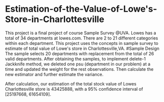 # Estimation-of-the-Value-of-Lowe's-Store-in-Charlottesville
This project is a final project of course Sample Survey @UVA. 
Lowes has a total of 34 departments at lowes.com. There are 2 to 21 different categories within each department. This project uses the concepts in sample survey to estimate of total value of Lowe's store in Charlottesville,VA.
#Sample Design
The sample selects 20 departments with replacement from the total of 26 valid departments. After obtaining the samples, to implement delete-1 Jackknife method, we deleted one psu (department in our problem) at a time and updated the weight for the rest observations. Then calculate the new estimator and further estimate the variance.

After calculation, our estimation of the total stock value of Lowes Charlottesville store is 43425888, with a 95% confidence interval of [25197668, 61654109].
